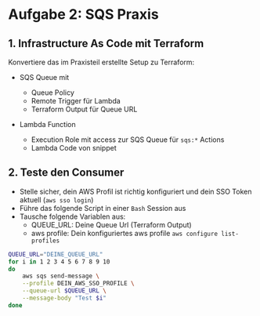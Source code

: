 # Aufgabe 2: SQS Praxis

## 1. Infrastructure As Code mit Terraform

Konvertiere das im Praxisteil erstellte Setup zu Terraform:

- SQS Queue mit
  - Queue Policy
  - Remote Trigger für Lambda
  - Terraform Output für Queue URL

- Lambda Function
  - Execution Role mit access zur SQS Queue für `sqs:*` Actions
  - Lambda Code von snippet

## 2. Teste den Consumer

- Stelle sicher, dein AWS Profil ist richtig konfiguriert und dein SSO Token aktuell (`aws sso login`)
- Führe das folgende Script in einer `Bash` Session aus
- Tausche folgende Variablen aus:
  - QUEUE_URL: Deine Queue Url (Terraform Output)
  - aws profile: Dein konfiguriertes aws profile `aws configure list-profiles`

```bash
QUEUE_URL="DEINE_QUEUE_URL"
for i in 1 2 3 4 5 6 7 8 9 10
do
    aws sqs send-message \
    --profile DEIN_AWS_SSO_PROFILE \
    --queue-url $QUEUE_URL \
    --message-body "Test $i"
done
```
